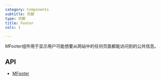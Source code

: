 ```yaml
---
category: Components
subtitle: 页脚
type: 页脚
title: Footer
cols: 1

---
```


MFooter组件用于显示用户可能想要从网站中的任何页面都能访问到的公共信息。

## API

- [MFooter](/docs/api/MFooter)